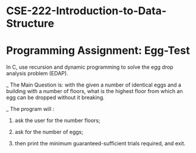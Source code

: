 # CSE-222-Introduction-to-Data-Structure

# Programming Assignment: Egg-Test

In C, use recursion and dynamic programming to solve the egg drop analysis problem (EDAP).

_ The Main Question is: with the given a number of identical eggs and a building with a number of floors, what is the highest floor from which an egg can be 
dropped without it breaking.

_ The program will :

  1. ask the user for the number floors;
  
  2. ask for the number of eggs; 
  
  3. then print the minimum guaranteed-sufficient trials required, and exit.

